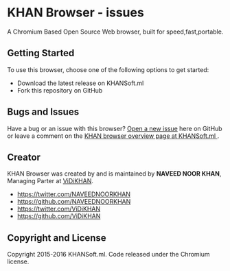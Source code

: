 
# KHAN Browser - issues

A Chromium Based Open Source Web browser, built for speed,fast,portable.
## Getting Started

To use this browser, choose one of the following options to get started:
* Download the latest release on KHANSoft.ml
* Fork this repository on GitHub

## Bugs and Issues

Have a bug or an issue with this browser? [Open a new issue](https://github.com/khanbrowser/issues) here on GitHub or leave a comment on the [KHAN browser overview page at KHANSoft.ml ](https://github.com/khanbrowser).

## Creator

KHAN Browser was created by and is maintained by **NAVEED NOOR KHAN**, Managing Parter at [ViDiKHAN](http://ViDiKHAN.blogspot.com/).

* https://twitter.com/NAVEEDNOORKHAN
* https://github.com/NAVEEDNOORKHAN
* https://twitter.com/ViDiKHAN
* https://github.com/ViDiKHAN


## Copyright and License

Copyright 2015-2016 KHANSoft.ml. Code released under the Chromium license.
